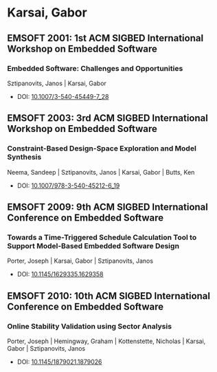 # Karsai, Gabor

## EMSOFT 2001: 1st ACM SIGBED International Workshop on Embedded Software

### Embedded Software: Challenges and Opportunities
Sztipanovits, Janos | Karsai, Gabor
* DOI: [10.1007/3-540-45449-7_28](https://doi.org/10.1007/3-540-45449-7_28)

## EMSOFT 2003: 3rd ACM SIGBED International Workshop on Embedded Software

### Constraint-Based Design-Space Exploration and Model Synthesis
Neema, Sandeep | Sztipanovits, Janos | Karsai, Gabor | Butts, Ken
* DOI: [10.1007/978-3-540-45212-6_19](https://doi.org/10.1007/978-3-540-45212-6_19)

## EMSOFT 2009: 9th ACM SIGBED International Conference on Embedded Software

### Towards a Time-Triggered Schedule Calculation Tool to Support Model-Based Embedded Software Design
Porter, Joseph | Karsai, Gabor | Sztipanovits, Janos
* DOI: [10.1145/1629335.1629358](https://doi.org/10.1145/1629335.1629358)

## EMSOFT 2010: 10th ACM SIGBED International Conference on Embedded Software

### Online Stability Validation using Sector Analysis
Porter, Joseph | Hemingway, Graham | Kottenstette, Nicholas | Karsai, Gabor | Sztipanovits, Janos
* DOI: [10.1145/1879021.1879026](https://doi.org/10.1145/1879021.1879026)

